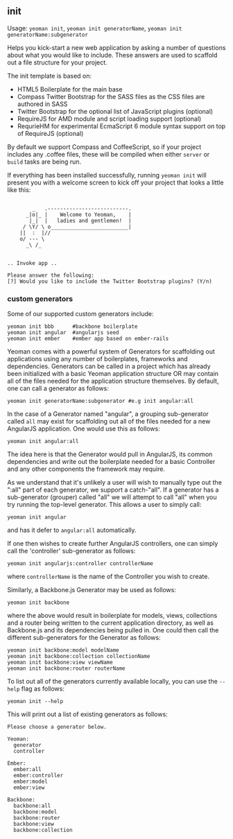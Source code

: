 
## init

Usage: `yeoman init`, `yeoman init generatorName`, `yeoman init generatorName:subgenerator`

Helps you kick-start a new web application by asking a number of questions about what you would like to include.
These answers are used to scaffold out a file structure for your project.

The init template is based on:

* HTML5 Boilerplate for the main base
* Compass Twitter Bootstrap for the SASS files as the CSS files are authored in SASS
* Twitter Bootstrap for the optional list of JavaScript plugins (optional)
* RequireJS for AMD module and script loading support (optional)
* RequrieHM for experimental EcmaScript 6 module syntax support on top of RequireJS (optional)

By default we support Compass and CoffeeScript, so if your project includes any .coffee files, these will be
compiled when either `server` or `build` tasks are being run.

If everything has been installed successfully, running `yeoman init` will present you with a welcome
screen to kick off your project that looks a little like this:

```shell

        _   .--------------------------.
      _|o|_ |    Welcome to Yeoman,    |
       |_|  |   ladies and gentlemen!  |
     / \Y/ \ o_________________________|
    ||  :  |//
    o/ --- \
      _\ /_


.. Invoke app ..

Please answer the following:
[?] Would you like to include the Twitter Bootstrap plugins? (Y/n)
```

### custom generators

Some of our supported custom generators include:

```shell
yeoman init bbb      #backbone boilerplate
yeoman init angular  #angularjs seed
yeoman init ember    #ember app based on ember-rails
```

Yeoman comes with a powerful system of Generators for scaffolding out applications using any number
of boilerplates, frameworks and dependencies. Generators can be called in a project which has already
been initialized with a basic Yeoman application structure OR may contain all of the files needed for the
application structure themselves. By default, one can call a generator as follows:

```shell
yeoman init generatorName:subgenerator #e.g init angular:all
```

In the case of a Generator named "angular", a grouping sub-generator called `all` may exist for scaffolding
out all of the files needed for a new AngularJS application. One would use this as follows:

```shell
yeoman init angular:all
```

The idea here is that the Generator would pull in AngularJS, its common dependencies and write out the
boilerplate needed for a basic Controller and any other components the framework may require.

As we understand that it's unlikely a user will wish to manually type out the ":all" part of each generator, we support a catch-"all". If a generator has a sub-generator (grouper) called "all" we will attempt to call "all" when you try running the top-level generator. This allows a user to simply call:

```shell
yeoman init angular
```
and has it defer to `angular:all` automatically.

If one then wishes to create further AngularJS controllers, one can simply call the 'controller' sub-generator as
follows:

```shell
yeoman init angularjs:controller controllerName
```

where `controllerName` is the name of the Controller you wish to create.

Similarly, a Backbone.js Generator may be used as follows:

```shell
yeoman init backbone
```

where the above would result in boilerplate for models, views, collections and a router being written to
the current application directory, as well as Backbone.js and its dependencies being pulled in. One could
then call the different sub-generators for the Generator as follows:

```shell
yeoman init backbone:model modelName
yeoman init backbone:collection collectionName
yeoman init backbone:view viewName
yeoman init backbone:router routerName
```

To list out all of the generators currently available locally, you can use the `--help` flag as follows:

```shell
yeoman init --help
```

This will print out a list of existing generators as follows:

```shell
Please choose a generator below.

Yeoman:
  generator
  controller

Ember:
  ember:all
  ember:controller
  ember:model
  ember:view

Backbone:
  backbone:all
  backbone:model
  backbone:router
  backbone:view
  backbone:collection
```